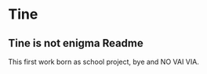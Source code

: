 # Tine


## Tine is not enigma Readme


This first work born as school project, bye and NO VAI VIA.
